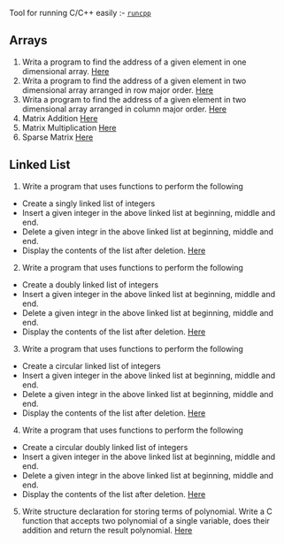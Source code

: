 
Tool for running C/C++ easily :- [`runcpp`](https://github.com/shubhattin/os-config/blob/main/packages/runcpp.py)

## Arrays

1. Writa a program to find the address of a given element in one dimensional array.
   [Here](./03/ArrayAdress.c)
2. Writa a program to find the address of a given element in two dimensional array arranged in row major order.
   [Here](./03/RowAdress.c)
3. Writa a program to find the address of a given element in two dimensional array arranged in column major order.
   [Here](./03/ColumnAddress.c)
4. Matrix Addition [Here](./03/AddMatrix.c)
5. Matrix Multiplication [Here](./03/MulMatrix.c)
6. Sparse Matrix [Here](./03/SparseMatrix.c)

## Linked List

1. Write a program that uses functions to perform the following
  - Create a singly linked list of integers
  - Insert a given integer in the above linked list at beginning, middle and end.
  - Delete a given integr in the above linked list at beginning, middle and end.
  - Display the contents of the list after deletion.
  [Here](./04/Link.c)
2. Write a program that uses functions to perform the following
  - Create a doubly linked list of integers
  - Insert a given integer in the above linked list at beginning, middle and end.
  - Delete a given integr in the above linked list at beginning, middle and end.
  - Display the contents of the list after deletion.
  [Here](./04/DoubleLink.c)
3. Write a program that uses functions to perform the following
  - Create a circular linked list of integers
  - Insert a given integer in the above linked list at beginning, middle and end.
  - Delete a given integr in the above linked list at beginning, middle and end.
  - Display the contents of the list after deletion.
  [Here](./04/CircularLink.c)
4. Write a program that uses functions to perform the following
  - Create a circular doubly linked list of integers
  - Insert a given integer in the above linked list at beginning, middle and end.
  - Delete a given integr in the above linked list at beginning, middle and end.
  - Display the contents of the list after deletion.
  [Here](./04/CircularDoubleLink.c)
5. Write structure declaration for storing terms of polynomial. Write a C function that accepts two polynomial of a single variable,
   does their addition and return the result polynomial. [Here]()
